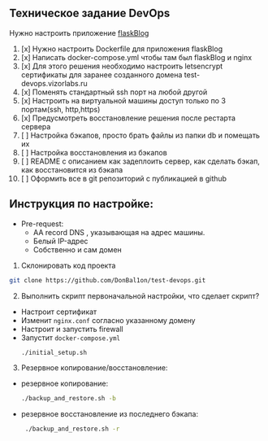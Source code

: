## Техническое задание DevOps

Нужно настроить приложение [flaskBlog](https://github.com/DogukanUrker/flaskBlog)


1. [x] Нужно настроить Dockerfile для приложения flaskBlog
2. [x] Написать docker-compose.yml чтобы там был flaskBlog и nginx
3. [x] Для этого решения необходимо настроить letsencrypt сертификаты для заранее созданного домена test-devops.vizorlabs.ru
4. [x] Поменять стандартный ssh порт на любой другой
5. [x] Настроить на виртуальной машины доступ только по 3 портам(ssh, http,https)
6. [x] Предусмотреть восстановление решения после рестарта сервера  
7. [ ] Настройка бэкапов, просто брать файлы из папки db и помещать их
8. [ ] Настройка восстановления из бэкапов
9. [ ] README с описанием как задеплоить сервер, как сделать бэкап, как восстановится из бэкапа
10. [ ] Оформить все в git репозиторий с публикацией в github
## Инструкция по настройке:
-  Pre-request:
	-  АА record DNS , указывающая на адрес машины.
	- Белый IP-адрес
	- Собственно и сам домен

1. Склонировать код проекта
```bash
git clone https://github.com/DonBal1on/test-devops.git
```

2. Выполнить скрипт первоначальной настройки, что сделает скрипт?
- Настроит сертификат
- Изменит `nginx.conf` согласно указанному домену
- Настроит и запустить firewall
- Запустит `docker-compose.yml`
  ```bash
  ./initial_setup.sh
  ```
3. Резервное копирование/восстановление:
- резервное копирование:
  ```bash
  ./backup_and_restore.sh -b
  ```
- резервное восстановление из последнего бэкапа:
  ```bash
   ./backup_and_restore.sh -r
  ```
